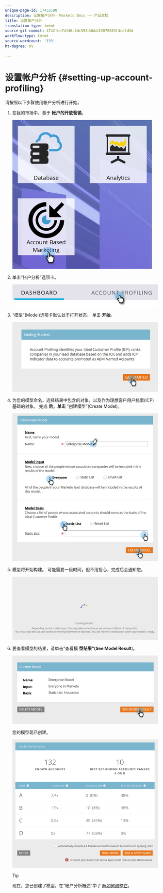 ```yaml
---
unique-page-id: 17432598
description: 设置帐户分析- Marketo Docs —— 产品文档
title: 设置帐户分析
translation-type: tm+mt
source-git-commit: 47b2fee7d146c3dc558d4bbb10070683f4cdfd3d
workflow-type: tm+mt
source-wordcount: '133'
ht-degree: 0%

---
```



# 设置帐户分析 {#setting-up-account-profiling}

请按照以下步骤使用帐户分析进行开始。

1. 在我的市场中，基于 **帐户的开放营销**。

   ![](assets/one.png)

1. 单击“帐户分析”选项卡。

   ![](assets/two-1.png)

1. “模型”(Model)选项卡默认处于打开状态。 单击 **开始**。

   ![](assets/three.png)

1. 为您的模型命名，选择结果中包含的对象，以及作为理想客户用户档案(ICP)基础的对象。 完成 **后，单击** “创建模型”(Create Model)。

   ![](assets/four.png)

1. 模型将开始构建。 可能需要一段时间，但不用担心，完成后会通知您。

   ![](assets/five.png)

1. 要查看模型的结果，请单击“查看模 **型结果”(See Model Result**)。

   ![](assets/six.png)

   您的模型现已创建。

   ![](assets/seven.png)

   >[!TIP]
   >
   >现在，您已创建了模型，在“帐户分析概述”中了 [解如何调整它](http://docs.marketo.com/x/NIDv)。

